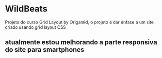 # WildBeats
Projeto do curso Grid Layout by Origamid, o projeto é dar ênfase a um site criado usando grid layout CSS
## atualmente estou melhorando a parte responsiva do site para smartphones
